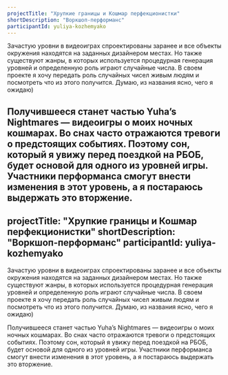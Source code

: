 ```yaml
---
projectTitle: "Хрупкие границы и Кошмар перфекционистки"
shortDescription: "Воркшоп-перформанс"
participantId: yuliya-kozhemyako
---
```


Зачастую уровни в видеоиграх спроектированы заранее и все объекты окружения находятся на заданных дизайнером местах. Но также существуют жанры, в которых используется процедурная генерация уровней и определенную роль играют случайные числа. В своем проекте я хочу передать роль случайных чисел живым людям и посмотреть что из этого получится. Думаю, из названия ясно, чего я ожидаю)

Получившееся станет частью Yuha’s Nightmares — видеоигры о моих ночных кошмарах. Во снах часто отражаются тревоги о предстоящих событиях. Поэтому сон, который я увижу перед поездкой на РБОБ, будет основой для одного из уровней игры. Участники перформанса смогут внести изменения в этот уровень, а я постараюсь выдержать это вторжение.
---
projectTitle: "Хрупкие границы и Кошмар перфекционистки"
shortDescription: "Воркшоп-перформанс"
participantId: yuliya-kozhemyako
---

Зачастую уровни в видеоиграх спроектированы заранее и все объекты окружения находятся на заданных дизайнером местах. Но также существуют жанры, в которых используется процедурная генерация уровней и определенную роль играют случайные числа. В своем проекте я хочу передать роль случайных чисел живым людям и посмотреть что из этого получится. Думаю, из названия ясно, чего я ожидаю)

Получившееся станет частью Yuha’s Nightmares — видеоигры о моих ночных кошмарах. Во снах часто отражаются тревоги о предстоящих событиях. Поэтому сон, который я увижу перед поездкой на РБОБ, будет основой для одного из уровней игры. Участники перформанса смогут внести изменения в этот уровень, а я постараюсь выдержать это вторжение.
